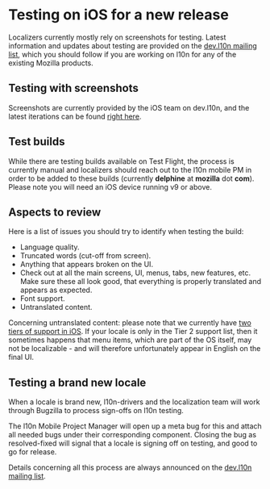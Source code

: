 # Testing on iOS for a new release

Localizers currently mostly rely on screenshots for testing. Latest information and updates about testing are provided on the [dev.l10n mailing list](https://lists.mozilla.org/listinfo/dev-l10n), which you should follow if you are working on l10n for any of the existing Mozilla products.

## Testing with screenshots

Screenshots are currently provided by the iOS team on dev.l10n, and the latest iterations can be found [right here](https://people-mozilla.org/~sarentz/fxios/screenshots/).

## Test builds

While there are testing builds available on Test Flight, the process is currently manual and localizers should reach out to the l10n mobile PM in order to be added to these builds (currently **delphine** at **mozilla** dot **com**).
Please note you will need an iOS device running v9 or above.

## Aspects to review

Here is a list of issues you should try to identify when testing the build:
* Language quality.
* Truncated words (cut-off from screen).
* Anything that appears broken on the UI.
* Check out at all the main screens, UI, menus, tabs, new features, etc. Make sure these all look good, that everything is properly translated and appears as expected.
* Font support.
* Untranslated content.

Concerning untranslated content: please note that we currently have [two tiers of support in iOS](https://people-mozilla.org/~sarentz/ios-locales.html). If your locale is only in the Tier 2 support list, then it sometimes happens that menu items, which are part of the OS itself, may not be localizable - and will therefore unfortunately appear in English on the final UI.

## Testing a brand new locale

When a locale is brand new, l10n-drivers and the localization team will work through Bugzilla to process sign-offs on l10n testing.

The l10n Mobile Project Manager will open up a meta bug for this and attach all needed bugs under their corresponding component. Closing the bug as resolved-fixed will signal that a locale is signing off on testing, and good to go for release.

Details concerning all this process are always announced on the [dev.l10n mailing list](https://lists.mozilla.org/listinfo/dev-l10n).
